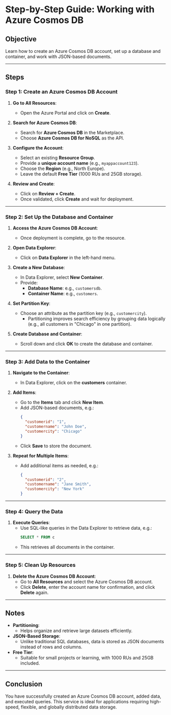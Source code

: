 
# Step-by-Step Guide: Working with Azure Cosmos DB

## Objective
Learn how to create an Azure Cosmos DB account, set up a database and container, and work with JSON-based documents.

---

## Steps

### Step 1: Create an Azure Cosmos DB Account
1. **Go to All Resources**:
   - Open the Azure Portal and click on **Create**.
   
2. **Search for Azure Cosmos DB**:
   - Search for **Azure Cosmos DB** in the Marketplace.
   - Choose **Azure Cosmos DB for NoSQL** as the API.

3. **Configure the Account**:
   - Select an existing **Resource Group**.
   - Provide a **unique account name** (e.g., `myappaccount123`).
   - Choose the **Region** (e.g., North Europe).
   - Leave the default **Free Tier** (1000 RUs and 25GB storage).

4. **Review and Create**:
   - Click on **Review + Create**.
   - Once validated, click **Create** and wait for deployment.

---

### Step 2: Set Up the Database and Container
1. **Access the Azure Cosmos DB Account**:
   - Once deployment is complete, go to the resource.

2. **Open Data Explorer**:
   - Click on **Data Explorer** in the left-hand menu.

3. **Create a New Database**:
   - In Data Explorer, select **New Container**.
   - Provide:
     - **Database Name**: e.g., `customersdb`.
     - **Container Name**: e.g., `customers`.

4. **Set Partition Key**:
   - Choose an attribute as the partition key (e.g., `customercity`).
     - Partitioning improves search efficiency by grouping data logically (e.g., all customers in "Chicago" in one partition).

5. **Create Database and Container**:
   - Scroll down and click **OK** to create the database and container.

---

### Step 3: Add Data to the Container
1. **Navigate to the Container**:
   - In Data Explorer, click on the **customers** container.

2. **Add Items**:
   - Go to the **Items** tab and click **New Item**.
   - Add JSON-based documents, e.g.:
     ```json
     {
       "customerid": "1",
       "customername": "John Doe",
       "customercity": "Chicago"
     }
     ```
   - Click **Save** to store the document.

3. **Repeat for Multiple Items**:
   - Add additional items as needed, e.g.:
     ```json
     {
       "customerid": "2",
       "customername": "Jane Smith",
       "customercity": "New York"
     }
     ```

---

### Step 4: Query the Data
1. **Execute Queries**:
   - Use SQL-like queries in the Data Explorer to retrieve data, e.g.:
     ```sql
     SELECT * FROM c
     ```
   - This retrieves all documents in the container.

---

### Step 5: Clean Up Resources
1. **Delete the Azure Cosmos DB Account**:
   - Go to **All Resources** and select the Azure Cosmos DB account.
   - Click **Delete**, enter the account name for confirmation, and click **Delete** again.

---

## Notes
- **Partitioning**:
  - Helps organize and retrieve large datasets efficiently.
- **JSON-Based Storage**:
  - Unlike traditional SQL databases, data is stored as JSON documents instead of rows and columns.
- **Free Tier**:
  - Suitable for small projects or learning, with 1000 RUs and 25GB included.

---

## Conclusion
You have successfully created an Azure Cosmos DB account, added data, and executed queries. This service is ideal for applications requiring high-speed, flexible, and globally distributed data storage.
